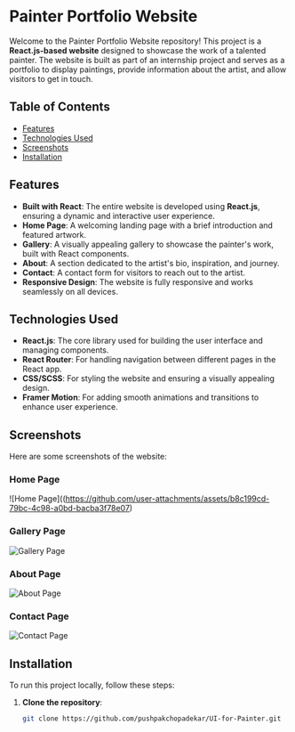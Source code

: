 # Painter Portfolio Website

Welcome to the Painter Portfolio Website repository! This project is a **React.js-based website** designed to showcase the work of a talented painter. The website is built as part of an internship project and serves as a portfolio to display paintings, provide information about the artist, and allow visitors to get in touch.

## Table of Contents

- [Features](#features)
- [Technologies Used](#technologies-used)
- [Screenshots](#screenshots)
- [Installation](#installation)


## Features

- **Built with React**: The entire website is developed using **React.js**, ensuring a dynamic and interactive user experience.
- **Home Page**: A welcoming landing page with a brief introduction and featured artwork.
- **Gallery**: A visually appealing gallery to showcase the painter's work, built with React components.
- **About**: A section dedicated to the artist's bio, inspiration, and journey.
- **Contact**: A contact form for visitors to reach out to the artist.
- **Responsive Design**: The website is fully responsive and works seamlessly on all devices.

## Technologies Used

- **React.js**: The core library used for building the user interface and managing components.
- **React Router**: For handling navigation between different pages in the React app.
- **CSS/SCSS**: For styling the website and ensuring a visually appealing design.
- **Framer Motion**: For adding smooth animations and transitions to enhance user experience.


## Screenshots

Here are some screenshots of the website:

### Home Page
![Home Page]((https://github.com/user-attachments/assets/b8c199cd-79bc-4c98-a0bd-bacba3f78e07)

### Gallery Page
![Gallery Page](https://github.com/user-attachments/assets/750ba901-2228-4be4-8365-69cb40545a83)

### About Page
![About Page](https://github.com/user-attachments/assets/70674b08-a005-49c2-9ce2-4989da393789)

### Contact Page
![Contact Page](https://github.com/user-attachments/assets/28aff2b9-d4c5-4f55-9421-e2f6d91b7db3)

## Installation

To run this project locally, follow these steps:

1. **Clone the repository**:
   ```bash
   git clone https://github.com/pushpakchopadekar/UI-for-Painter.git
